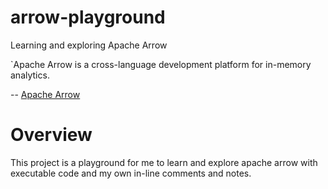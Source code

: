 # arrow-playground
Learning and exploring Apache Arrow

`Apache Arrow is a cross-language development platform for in-memory analytics.

-- [Apache Arrow](https://arrow.apache.org/)

# Overview

This project is a playground for me to learn and explore apache arrow with executable code and my own in-line comments and notes. 


